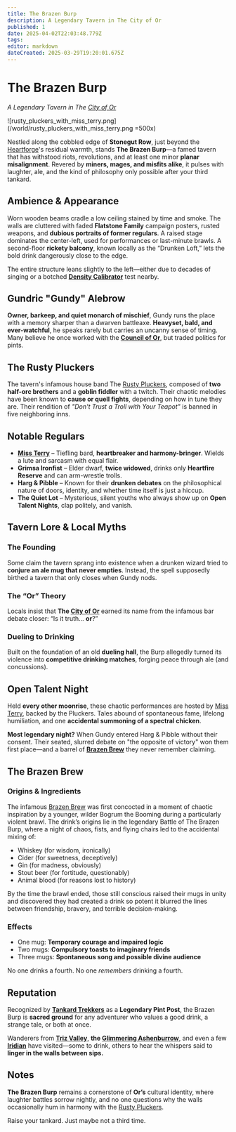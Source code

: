 ```yaml
---
title: The Brazen Burp
description: A Legendary Tavern in The City of Or
published: 1
date: 2025-04-02T22:03:48.779Z
tags: 
editor: markdown
dateCreated: 2025-03-29T19:20:01.675Z
---
```


# The Brazen Burp  
*A Legendary Tavern in The [City of Or](/location/settlement/city/city-of-or.md)*

![rusty_pluckers_with_miss_terry.png](/world/rusty_pluckers_with_miss_terry.png =500x)

Nestled along the cobbled edge of **Stonegut Row**, just beyond the [Heartforge](/location/settlement/city/city-of-or/heartforge.md)'s residual warmth, stands **The Brazen Burp**—a famed tavern that has withstood riots, revolutions, and at least one minor **planar misalignment**. Revered by **miners, mages, and misfits alike**, it pulses with laughter, ale, and the kind of philosophy only possible after your third tankard.

## Ambience & Appearance  
Worn wooden beams cradle a low ceiling stained by time and smoke. The walls are cluttered with faded **Flatstone Family** campaign posters, rusted weapons, and **dubious portraits of former regulars**. A raised stage dominates the center-left, used for performances or last-minute brawls. A second-floor **rickety balcony**, known locally as the “Drunken Loft,” lets the bold drink dangerously close to the edge.

The entire structure leans slightly to the left—either due to decades of singing or a botched **[Density Calibrator](/location/settlement/city/glimmering-ashenburrow/density-calibrator.md)** test nearby.

## Gundric "Gundy" Alebrow  
**Owner, barkeep, and quiet monarch of mischief**, Gundy runs the place with a memory sharper than a dwarven battleaxe. **Heavyset, bald, and ever-watchful**, he speaks rarely but carries an uncanny sense of timing. Many believe he once worked with the **[Council of Or](/location/settlement/city/city-of-or/council-of-or.md)**, but traded politics for pints.

## The Rusty Pluckers  
The tavern's infamous house band The [Rusty Pluckers](/location/settlement/city/city-of-or/shop/the-brazen-burp/rusty-pluckers.md), composed of **two half-orc brothers** and a **goblin fiddler** with a twitch. Their chaotic melodies have been known to **cause or quell fights**, depending on how in tune they are. Their rendition of *"Don't Trust a Troll with Your Teapot"* is banned in five neighboring inns.

## Notable Regulars  
- **[Miss Terry](/being/character/miss-terry.md)** – Tiefling bard, **heartbreaker and harmony-bringer**. Wields a lute and sarcasm with equal flair.  
- **Grimsa Ironfist** – Elder dwarf, **twice widowed**, drinks only **Heartfire Reserve** and can arm-wrestle trolls.  
- **Harg & Pibble** – Known for their **drunken debates** on the philosophical nature of doors, identity, and whether time itself is just a hiccup.  
- **The Quiet Lot** – Mysterious, silent youths who always show up on **Open Talent Nights**, clap politely, and vanish.

## Tavern Lore & Local Myths  

### The Founding  
Some claim the tavern sprang into existence when a drunken wizard tried to **conjure an ale mug that never empties**. Instead, the spell supposedly birthed a tavern that only closes when Gundy nods.

### The “Or” Theory  
Locals insist that **The [City of Or](/location/settlement/city/city-of-or.md)** earned its name from the infamous bar debate closer: “Is it truth… **or**?”

### Dueling to Drinking  
Built on the foundation of an old **dueling hall**, the Burp allegedly turned its violence into **competitive drinking matches**, forging peace through ale (and concussions).

## Open Talent Night  
Held **every other moonrise**, these chaotic performances are hosted by [Miss Terry](/being/character/miss-terry.md), backed by the Pluckers. Tales abound of spontaneous fame, lifelong humiliation, and one **accidental summoning of a spectral chicken**.

**Most legendary night?** When Gundy entered Harg & Pibble without their consent. Their seated, slurred debate on "the opposite of victory" won them first place—and a barrel of **[Brazen Brew](/location/settlement/city/city-of-or/consumable/brazen-brew.md)** they never remember claiming.

## The Brazen Brew  

### Origins & Ingredients
The infamous [Brazen Brew](/location/settlement/city/city-of-or/consumable/brazen-brew.md) was first concocted in a moment of chaotic inspiration by a younger, wilder Bogrum the Booming during a particularly violent brawl. The drink’s origins lie in the legendary Battle of The Brazen Burp, where a night of chaos, fists, and flying chairs led to the accidental mixing of:

- Whiskey (for wisdom, ironically)
- Cider (for sweetness, deceptively)
- Gin (for madness, obviously)
- Stout beer (for fortitude, questionably)
- Animal blood (for reasons lost to history)

By the time the brawl ended, those still conscious raised their mugs in unity and discovered they had created a drink so potent it blurred the lines between friendship, bravery, and terrible decision-making.

### Effects  
- One mug: **Temporary courage and impaired logic**  
- Two mugs: **Compulsory toasts to imaginary friends**  
- Three mugs: **Spontaneous song and possible divine audience**

No one drinks a fourth. No one *remembers* drinking a fourth.

## Reputation  
Recognized by **[Tankard Trekkers](/profession/tankard-trekkers.md)** as a **Legendary Pint Post**, the Brazen Burp is **sacred ground** for any adventurer who values a good drink, a strange tale, or both at once.

Wanderers from **[Triz Valley](/location/settlement/city/triz-valley.md)**, **the [Glimmering Ashenburrow](/location/settlement/city/glimmering-ashenburrow.md)**, and even a few **[Iridian](/being/species/iridian.md)** have visited—some to drink, others to hear the whispers said to **linger in the walls between sips.**

## Notes

**The Brazen Burp** remains a cornerstone of **Or’s** cultural identity, where laughter battles sorrow nightly, and no one questions why the walls occasionally hum in harmony with the [Rusty Pluckers](/location/settlement/city/city-of-or/shop/the-brazen-burp/rusty-pluckers.md).

Raise your tankard. Just maybe not a third time.
